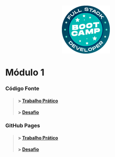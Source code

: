 <p align="center">
  <img src="../Imagens/bootcamp-logo.png" alt="Logo Bootcamp"/>
</p>

# Módulo 1

  ### Código Fonte
  > #### > [Trabalho Prático](./Trabalho-Pratico-1)
  > #### > [Desafio](./Desafio-1)
  
  ### GitHub Pages
  > #### > [Trabalho Prático]()
  > #### > [Desafio]()
